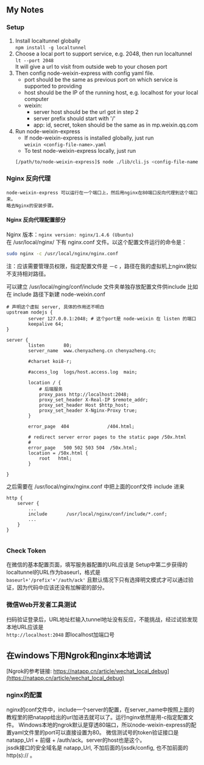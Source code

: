 ## My Notes

### Setup

1. Install localtunnel globally  
    `npm install -g localtunnel`
2. Choose a local port to support service, e.g. 2048, then run localtunnel  
    `lt --port 2048`  
    lt will give a url to visit from outside web to your chosen port
3. Then config node-weixin-express with config yaml file.
    * port should be the same as previous port on which service is supported to providing
    * host should be the IP of the running host, e.g. localhost for your local computer
    * weixin:
        - server host should be the url got in step 2
        - server prefix should start with '/'
        - app: id, secret, token should be the same as in mp.weixin.qq.com
4. Run node-weixin-express
    * If node-weixin-express is installed globally, just run   
    `weixin <config-file-name>.yaml`
    * To test node-weixin-express locally, just run  
    ```sh
    [/path/to/node-weixin-express]$ node ./lib/cli.js <config-file-name>.yaml 
    ```

### Nginx 反向代理
    node-weixin-express 可以运行在一个端口上，然后用nginx在80端口反向代理到这个端口来。
    略去Nginx的安装步骤。
#### Nginx 反向代理配置部分
Nginx 版本：`nginx version: nginx/1.4.6 (Ubuntu)`   
在 /usr/local/nginx/ 下有 nginx.conf 文件。以这个配置文件运行的命令是：
```sh
sudo nginx -c /usr/local/nginx/nginx.conf 
```
注：应该需要管理员权限，指定配置文件是 －c ，路径在我的虚拟机上nginx貌似不支持相对路径。

可以建立 /usr/local/nging/conf/include 文件夹单独存放配置文件供include
比如在 include 路径下新建 node-weixin.conf
```nginx
# 声明这个虚拟 server, 具体的作用还不明白 
upstream nodejs {
        server 127.0.0.1:2048; # 这个port是 node-weixin 在 listen 的端口
        keepalive 64;
}

server {
        listen       80;
        server_name  www.chenyazheng.cn chenyazheng.cn;

        #charset koi8-r;

        #access_log  logs/host.access.log  main;

        location / {
            # 后端服务
            proxy_pass http://localhost:2048;
            proxy_set_header X-Real-IP $remote_addr;
            proxy_set_header Host $http_host;
            proxy_set_header X-Nginx-Proxy true;
        }

        error_page  404              /404.html;

        # redirect server error pages to the static page /50x.html
        #
        error_page   500 502 503 504  /50x.html;
        location = /50x.html {
            root   html;
        }

}
```

之后需要在 /usr/local/nginx/nginx.conf 中把上面的conf文件 include 进来
```
http {
    server {
        ...
        include       /usr/local/nginx/conf/include/*.conf;
        ...
    }
}


```

### Check Token
在微信的基本配置页面，填写服务器配置的URL应该是 Setup中第二步获得的localtunnel的URL作为baseurl，格式是  
    `baseurl+'/prefix'+'/auth/ack'`
且默认情况下只有选择明文模式才可以通过验证，因为代码中应该还没有加解密的部分。

### 微信Web开发者工具测试
扫码验证登录后，URL地址栏输入tunnel地址没有反应，不能挑战，经过试验发现本地URL应该是   
`http://localhost:2048`
即localhost加端口号

## 在windows下用Ngrok和nginx本地调试
[Ngrok的参考链接: https://natapp.cn/article/wechat_local_debug](https://natapp.cn/article/wechat_local_debug)

### nginx的配置
nginx的conf文件中，include一个server的配置，在server_name中按照上面的教程里的把natapp给出的url加进去就可以了。运行nginx依然是用-c指定配置文件。
Windows本地的ngrok默认是穿透80端口，所以node-weixin-express的配置yaml文件里的port可以直接设置为80。
微信测试号的token验证接口是 natapp_Url + 前缀 + /auth/ack。server的host也是这个。  
jssdk接口的安全域名是 natapp_Url, 不加后面的/jssdk/config, 也不加前面的 http(s):// 。
